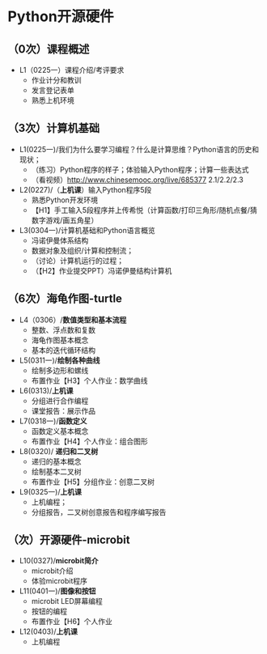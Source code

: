 # Python开源硬件
## （0次）课程概述
- L1（0225一）课程介绍/考评要求
  - 作业计分和教训
  - 发言登记表单
  - 熟悉上机环境

## （3次）计算机基础
- L1(0225一)/我们为什么要学习编程？什么是计算思维？Python语言的历史和现状；
  - （练习）Python程序的样子；体验输入Python程序；计算一些表达式
  - （看视频）http://www.chinesemooc.org/live/685377 2.1/2.2/2.3
- L2(0227)/（__上机课__）输入Python程序5段
  - 熟悉Python开发环境
  - 【H1】手工输入5段程序并上传希悦（计算函数/打印三角形/随机点餐/猜数字游戏/画五角星）
- L3(0304一)/计算机基础和Python语言概览
  - 冯诺伊曼体系结构
  - 数据对象及组织/计算和控制流；
  - （讨论）计算机运行的过程；
  - （【H2】作业提交PPT）冯诺伊曼结构计算机

## （6次）海龟作图-turtle
- L4（0306）/__数值类型和基本流程__
  - 整数、浮点数和复数
  - 海龟作图基本概念
  - 基本的迭代循环结构
- L5(0311一)/__绘制各种曲线__
  - 绘制多边形和螺线
  - 布置作业【H3】个人作业：数学曲线
- L6(0313)/__上机课__
  - 分组进行合作编程
  - 课堂报告：展示作品
- L7(0318一)/__函数定义__
  - 函数定义基本概念
  - 布置作业【H4】个人作业：组合图形
- L8(0320)/ __递归和二叉树__
  - 递归的基本概念
  - 绘制基本二叉树
  - 布置作业【H5】分组作业：创意二叉树
- L9(0325一)/__上机课__
  - 上机编程；
  - 分组报告，二叉树创意报告和程序编写报告

## （次）开源硬件-microbit
- L10(0327)/__microbit简介__
  - microbit介绍
  - 体验microbit程序
- L11(0401一)/__图像和按钮__
  - microbit LED屏幕编程
  - 按钮的编程
  - 布置作业【H6】个人作业
- L12(0403)/__上机课__
  - 上机编程